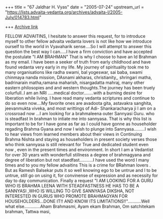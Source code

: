 +++
title = "67 Jaldhar H. Vyas"
date = "2005-07-24"
upstream_url = "https://lists.advaita-vedanta.org/archives/advaita-l/2005-July/014783.html"

+++
[Archive link](https://lists.advaita-vedanta.org/archives/advaita-l/2005-July/014783.html)

FELLOW ADVAITINS,
I hesitate to answer this request, for to introduce myself to other fellow 
advaita vedanta lovers is not like how we introduce ourself to the world 
in Vyavaharik sense....So I will attempt to answer this question the best 
way I can.....I have a firm conviction and have accepted the postulate "I 
AM BRAHMAN" That is why I choose to have an Id Brahman as my email. I have 
been a seeker of truth from early childhood and have found vedanta very 
early in my life. My journey of spirituality took me to many organisations 
like radha swami, bal yogeswar, sai baba, swami chinmaya nanda mission, 
DAsnami akharas, christianity,, shringari matha, badrinarain matha,ramana 
maharish, nisargadatta mahraj, many other eastern philosopies and and 
western thoughts.The journey has been truely colurfull..I am an NRI 
.....medical doctor........with a burning desire for liberation while 
living. I have read many vedanta scriptures and continue to do so even 
now....My favorite ones are avadoota gita, astavakra sanghita, jeevanmukta 
viveka, and most writtings of Adi- Shankaracharya ji I am on a crossroad 
now ...I am looking for a brahmaleena outer Sannyasi Guru. who is 
steadfast In brahman to intiate me into sannyasa. That is why this list is 
Important to be for I have gone as far as I could have gonne as 
householder regading Brahma Gyana and now I wish to plunge into 
Sannyasa.........I wish to hear views from learned members about their 
views in Continuing Brahma Nishta and staying as householders in present 
society verses those who think sannyasa is still relevant for True and 
dedicated student even now , even in the present times and environment. In 
short I am a Vedantist for over 30 years with wonderfull stillness a 
degree of brahmagyana and degree of liberation but not 
staedfast...........I have used the word I many times and to you my fellow 
advaitins This is a crime for BRahman lovers . But as Ramesh Balsekar puts 
it so well knowing ego to be untrue and I to be untrue, still go on using 
it, for convinense of expression and as necessity for day to day 
communication. Finally a request "I AM LOOKING FOR A GURU WHO IS BRAHMA 
LEENA WITH STEADFASTNESS HE HAS TO BE A SANNYASI ,WHO IS WILLING TO GIVE 
SANNYASA DIKSHA, NOT INTERESTED IN GURUS WHO PROMOTE BRAHMAGYAN FOR 
HOUSEHOLDERS...DONE IT!! AND KNOW ITS LIMITATIONS!!"...........Well what 
else.............Aham Brahmasmi, Ayam ekam Brahman, Om satchitekam 
brahman, Tattwa masi,

